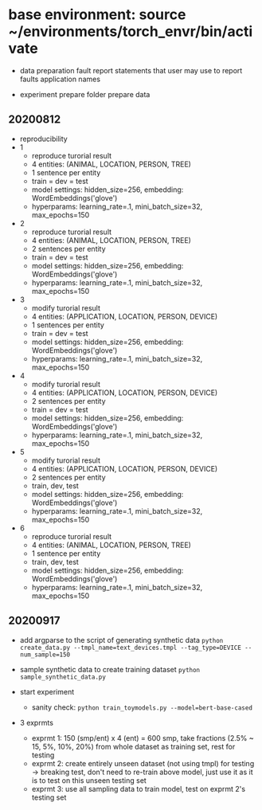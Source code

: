 # base environment: source ~/environments/torch_envr/bin/activate

* data preparation
fault report
statements that user may use to report faults
application names

* experiment
prepare folder 
prepare data 

## 20200812
* reproducibility
* 1 
  * reproduce turorial result
  * 4 entities: (ANIMAL, LOCATION, PERSON, TREE)
  * 1 sentence per entity
  * train = dev = test 
  * model settings: hidden_size=256, embedding: WordEmbeddings('glove')
  * hyperparams: learning_rate=.1, mini_batch_size=32, max_epochs=150
* 2  
  * reproduce turorial result
  * 4 entities: (ANIMAL, LOCATION, PERSON, TREE)
  * 2 sentences per entity
  * train = dev = test 
  * model settings: hidden_size=256, embedding: WordEmbeddings('glove')
  * hyperparams: learning_rate=.1, mini_batch_size=32, max_epochs=150
* 3 
  * modify turorial result
  * 4 entities: (APPLICATION, LOCATION, PERSON, DEVICE)
  * 1 sentences per entity
  * train = dev = test 
  * model settings: hidden_size=256, embedding: WordEmbeddings('glove')
  * hyperparams: learning_rate=.1, mini_batch_size=32, max_epochs=150
* 4
  * modify turorial result
  * 4 entities: (APPLICATION, LOCATION, PERSON, DEVICE)
  * 2 sentences per entity
  * train = dev = test 
  * model settings: hidden_size=256, embedding: WordEmbeddings('glove')
  * hyperparams: learning_rate=.1, mini_batch_size=32, max_epochs=150
* 5 
  * modify turorial result
  * 4 entities: (APPLICATION, LOCATION, PERSON, DEVICE)
  * 2 sentences per entity
  * train, dev, test 
  * model settings: hidden_size=256, embedding: WordEmbeddings('glove')
  * hyperparams: learning_rate=.1, mini_batch_size=32, max_epochs=150
* 6
  * reproduce turorial result
  * 4 entities: (ANIMAL, LOCATION, PERSON, TREE)
  * 1 sentence per entity
  * train, dev, test 
  * model settings: hidden_size=256, embedding: WordEmbeddings('glove')
  * hyperparams: learning_rate=.1, mini_batch_size=32, max_epochs=150


## 20200917
* add argparse to the script of generating synthetic data
`python create_data.py --tmpl_name=text_devices.tmpl --tag_type=DEVICE --num_sample=150`

* sample synthetic data to create training dataset
`python sample_synthetic_data.py`

* start experiment
  * sanity check: `python train_toymodels.py --model=bert-base-cased`

* 3 exprmts 
  * exprmt 1: 150 (smp/ent) x 4 (ent) = 600 smp, take fractions (2.5% ~ 15, 5%, 10%, 20%) from whole dataset as training set, rest for testing
  * exprmt 2: create entirely unseen dataset (not using tmpl) for testing -> breaking test, don't need to re-train above model, just use it as it is to test on this unseen testing set
  * exprmt 3: use all sampling data to train model, test on exprmt 2's testing set
